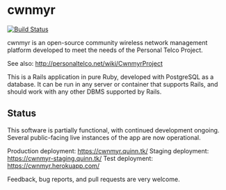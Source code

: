 cwnmyr
======

[![Build Status](https://quinn.tk/jenkins/job/cwnmyr/badge/icon)](https://quinn.tk/jenkins/job/cwnmyr/)

cwnmyr is an open-source community wireless network management platform
developed to meet the needs of the Personal Telco Project.

See also: http://personaltelco.net/wiki/CwnmyrProject

This is a Rails application in pure Ruby, developed with PostgreSQL as a
database. It can be run in any server or container that supports Rails, and
should work with any other DBMS supported by Rails.


Status
------

This software is partially functional, with continued development ongoing.
Several public-facing live instances of the app are now operational.

Production deployment: https://cwnmyr.quinn.tk/
Staging deployment: https://cwnmyr-staging.quinn.tk/
Test deployment: https://cwnmyr.herokuapp.com/

Feedback, bug reports, and pull requests are very welcome.
